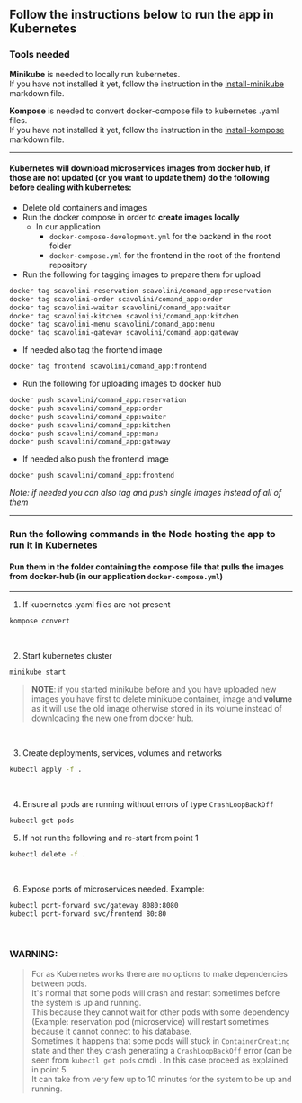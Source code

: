 ## Follow the instructions below to run the app in Kubernetes

### Tools needed
<!-- Check files indexing, Lorenzo guarda se le istruzioni linux sono sensate-->
**Minikube** is needed to locally run kubernetes. <br>
If you have not installed it yet, follow the instruction in the [install-minikube](install-minikube.md) markdown file.

**Kompose** is needed to convert docker-compose file to kubernetes .yaml files. <br>
If you have not installed it yet, follow the instruction in the [install-kompose](install-kompose.md) markdown file.



---


#### Kubernetes will download microservices images from docker hub, if those are not updated (or you want to update them) do the following before dealing with kubernetes:

- Delete old containers and images
- Run the docker compose in order to **create images locally**
  - In our application
    - `docker-compose-development.yml` for the backend in the root folder
    - `docker-compose.yml` for the frontend in the root of the frontend repository
- Run the following for tagging images to prepare them for upload
```bash
docker tag scavolini-reservation scavolini/comand_app:reservation
docker tag scavolini-order scavolini/comand_app:order
docker tag scavolini-waiter scavolini/comand_app:waiter
docker tag scavolini-kitchen scavolini/comand_app:kitchen
docker tag scavolini-menu scavolini/comand_app:menu
docker tag scavolini-gateway scavolini/comand_app:gateway
```
- If needed also tag the frontend image
```bash
docker tag frontend scavolini/comand_app:frontend
```

- Run the following for uploading images to docker hub
```bash
docker push scavolini/comand_app:reservation
docker push scavolini/comand_app:order
docker push scavolini/comand_app:waiter
docker push scavolini/comand_app:kitchen
docker push scavolini/comand_app:menu
docker push scavolini/comand_app:gateway
```
- If needed also push the frontend image
```bash
docker push scavolini/comand_app:frontend
```

_Note: if needed you can also tag and push single images instead of all of them_

---

### Run the following commands in the Node hosting the app to run it in Kubernetes
#### Run them in the folder containing the compose file that pulls the images from docker-hub (in our application `docker-compose.yml`)

---

1. If kubernetes .yaml files are not present
```bash
kompose convert
```

<br>

2. Start kubernetes cluster
```bash
minikube start
```

> **NOTE**: if you started minikube before and you have uploaded new images you have first to delete 
> minikube container, image and **volume** as it will use the old image otherwise stored in its volume
> instead of downloading the new one from docker hub.

<br>

3. Create deployments, services, volumes and networks
```bash
kubectl apply -f .
```

<br>

4. Ensure all pods are running without errors of type ``CrashLoopBackOff``
```bash
kubectl get pods
```

5. If not run the following and re-start from point 1
```bash
kubectl delete -f .
```
<br>

6. Expose ports of microservices needed. Example:
```bash
kubectl port-forward svc/gateway 8080:8080
kubectl port-forward svc/frontend 80:80
```
<br>

### WARNING:
> For as Kubernetes works there are no options to make dependencies between pods.
<br> It's normal that some pods will crash and restart sometimes before the system is up and running.
<br> This because they cannot wait for other pods with some dependency
<br> (Example: reservation pod (microservice) will restart sometimes because it cannot connect to his database.
<br> Sometimes it happens that some pods will stuck in ``ContainerCreating`` state and then they crash generating a
``CrashLoopBackOff`` error (can be seen from ``kubectl get pods`` cmd) . In this case proceed as explained in point 5.
<br> It can take from very few up to 10 minutes for the system to be up and running.